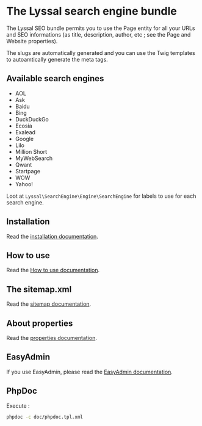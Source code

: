 # The Lyssal search engine bundle


The Lyssal SEO bundle permits you to use the Page entity for all your URLs and SEO informations (as title, description, author, etc ; see the Page and Website properties).

The slugs are automatically generated and you can use the Twig templates to autoamtically generate the meta tags.


## Available search engines

* AOL
* Ask
* Baidu
* Bing
* DuckDuckGo
* Ecosia
* Exalead
* Google
* Lilo
* Million Short
* MyWebSearch
* Qwant
* Startpage
* WOW
* Yahoo!

Loot at `Lyssal\SearchEngine\Engine\SearchEngine` for labels to use for each search engine.

## Installation

Read the [installation documentation](doc/Installation.md).


## How to use

Read the [How to use documentation](doc/HowToUse.md).


## The sitemap.xml

Read the [sitemap documentation](doc/Sitemap.md).


## About properties

Read the [properties documentation](doc/Properties.md).


## EasyAdmin

If you use EasyAdmin, please read the [EasyAdmin documentation](doc/EasyAdmin.md).


## PhpDoc

Execute :

```sh
phpdoc -c doc/phpdoc.tpl.xml
```
